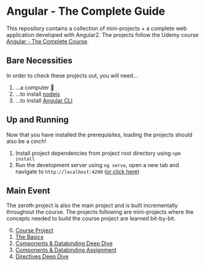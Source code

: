 # Angular - The Complete Guide
This repository contains a collection of mini-projects + a complete web application developed with Angular2.
The projects follow the Udemy course [Angular - The Complete Course](https://www.udemy.com/course/the-complete-guide-to-angular-2/).

## Bare Necessities
In order to check these projects out, you will need...
1. ...a computer 🥁
2. ...to install [nodejs](https://nodejs.org)
3. ...to install [Angular CLI](https://angular.io/guide/setup-local)

## Up and Running
Now that you have installed the prerequisites, loading the projects should also be a cinch!
1. Install project dependencies from project root directory using `npm install`
2. Run the development server using `ng serve`, open a new tab and navigate to `http://localhost:4200` (<a href="http://localhost:4200" target="_blank">or click here</a>)

## Main Event
The zeroth project is also the main project and is built incrementally throughout the course. The projects following are mini-projects
where the concepts needed to build the course project are learned bit-by-bit.

0. [Course Project](https://github.com/jerelhenderson/angular-the_complete_guide/tree/master/00_course-project)
1. [The Basics](https://github.com/jerelhenderson/angular-the_complete_guide/tree/master/01_thebasics-start)
2. [Components & Databinding Deep Dive](https://github.com/jerelhenderson/angular-the_complete_guide/tree/master/02_cmp-databinding-start)
3. [Components & Databinding Assignment](https://github.com/jerelhenderson/angular-the_complete_guide/tree/master/03_cmp-databinding-assignment-start)
4. [Directives Deep Dive](https://github.com/jerelhenderson/angular-the_complete_guide/tree/master/04_directives-start)